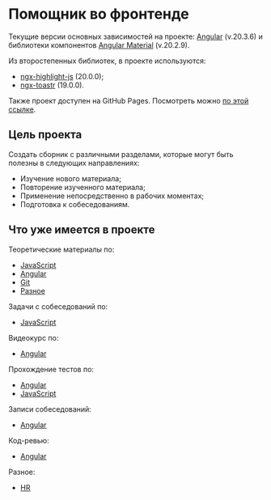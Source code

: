 # Помощник во фронтенде

Текущие версии основных зависимостей на проекте: [Angular](https://angular.io) (v.20.3.6) и библиотеки компонентов [Angular Material](https://material.angular.io) (v.20.2.9).

Из второстепенных библиотек, в проекте используются:

-   [ngx-highlight-js](https://www.npmjs.com/package/ngx-highlight-js) (20.0.0);
-   [ngx-toastr](https://www.npmjs.com/package/ngx-toastr) (19.0.0).

Также проект доступен на GitHub Pages. Посмотреть можно [по этой ссылке](https://yuri-simonov.github.io/Helper/).

## Цель проекта

Создать сборник с различными разделами, которые могут быть полезны в следующих направлениях:

-   Изучение нового материала;
-   Повторение изученного материала;
-   Применение непосредственно в рабочих моментах;
-   Подготовка к собеседованиям.

## Что уже имеется в проекте

Теоретические материалы по:

-   [JavaScript](https://yuri-simonov.github.io/Helper/theory/javascript)
-   [Angular](https://yuri-simonov.github.io/Helper/theory/angular)
-   [Git](https://yuri-simonov.github.io/Helper/git/theory/all)
-   [Разное](https://yuri-simonov.github.io/Helper/git/theory/others)

Задачи с собеседований по:

-   [JavaScript](https://yuri-simonov.github.io/Helper/tasks/javascript)

Видеокурс по:

-   [Angular](https://www.youtube.com/playlist?list=PL2bJ6t_D6_KSSiM2Y8T32-5KgaNzzS4R6)

Прохождение тестов по:

-   [Angular](https://yuri-simonov.github.io/Helper/quizzes/angular)
-   [JavaScript](https://yuri-simonov.github.io/Helper/quizzes/javascript)

Записи собеседований:

-   [Angular](https://boosty.to/yuri_simonov)

Код-ревью:

-   [Angular](https://yuri-simonov.github.io/Helper/code-review/angular)

Разное:

-   [HR](https://yuri-simonov.github.io/Helper/others/hr)
